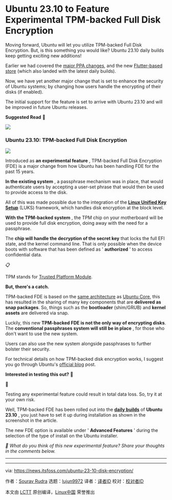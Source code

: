 [#]: subject: "Ubuntu 23.10 to Feature Experimental TPM-backed Full Disk Encryption"
[#]: via: "https://news.itsfoss.com/ubuntu-23-10-disk-encryption/"
[#]: author: "Sourav Rudra https://news.itsfoss.com/author/sourav/"
[#]: collector: "lujun9972/lctt-scripts-1693450080"
[#]: translator: "geekpi"
[#]: reviewer: " "
[#]: publisher: " "
[#]: url: " "

Ubuntu 23.10 to Feature Experimental TPM-backed Full Disk Encryption
======
Moving forward, Ubuntu will let you utilize TPM-backed Full Disk
Encryption. But, is this something you would like?
Ubuntu 23.10 daily builds keep getting exciting new additions!

Earlier we had covered the [major PPA changes][1], and the new [Flutter-based store][2] (which also landed with the latest daily builds).

Now, we have yet another major change that is set to enhance the security of Ubuntu systems; by changing how users handle the encrypting of their disks (if enabled).

The initial support for the feature is set to arrive with Ubuntu 23.10 and will be improved in future Ubuntu releases.

**Suggested Read** 📖

![][3]

### Ubuntu 23.10: TPM-backed Full Disk Encryption

![][4]

Introduced as **an experimental feature** , TPM-backed Full Disk Encryption (FDE) is a major change from how Ubuntu has been handling FDE for the past 15 years.

**In the existing system** , a passphrase mechanism was in place, that would authenticate users by accepting a user-set phrase that would then be used to provide access to the disk.

All of this was made possible due to the integration of the **[Linux Unified Key Setup][5]** (LUKS) framework, which handles disk encryption at the block level.

**With the TPM-backed system** , the TPM chip on your motherboard will be used to provide full disk encryption, doing away with the need for a passphrase.

The **chip will handle the decryption of the secret key** that locks the full EFI state, and the kernel command line. That is only possible when the device boots with software that has been defined as ' **authorized** ' to access confidential data.

📋

TPM stands for [Trusted Platform Module][6].

**But, there's a catch.**

TPM-backed FDE is based on the [same architecture][7] as [Ubuntu Core][8], this has resulted in the sharing of many key components that are **delivered as snap packages**. So, things such as the **bootloader** (shim/GRUB) and **kernel assets** are delivered via snap.

Luckily, this new **TPM-backed FDE is not the only way of encrypting disks**. The **conventional passphrases system will still be in place** , for those who don't want to use the new system.

Users can also use the new system alongside passphrases to further bolster their security.

For technical details on how TPM-backed disk encryption works, I suggest you go through Ubuntu's [official blog][9] post.

**Interested in testing this out?** 🤔

🚧

Testing any experimental feature could result in total data loss. So, try it at your own risk.

Well, TPM-backed FDE has been rolled out into the [**daily builds**][10] of **Ubuntu 23.10** , you just have to set it up during installation as shown in the screenshot in the article.

The new FDE option is available under ' **Advanced Features** ' during the selection of the type of install on the Ubuntu installer.

_💬 What do you think of this new experimental feature? Share your thoughts in the comments below._

* * *

--------------------------------------------------------------------------------

via: https://news.itsfoss.com/ubuntu-23-10-disk-encryption/

作者：[Sourav Rudra][a]
选题：[lujun9972][b]
译者：[译者ID](https://github.com/译者ID)
校对：[校对者ID](https://github.com/校对者ID)

本文由 [LCTT](https://github.com/LCTT/TranslateProject) 原创编译，[Linux中国](https://linux.cn/) 荣誉推出

[a]: https://news.itsfoss.com/author/sourav/
[b]: https://github.com/lujun9972
[1]: https://news.itsfoss.com/ubuntu-23-10-ppa/
[2]: https://news.itsfoss.com/ubuntu-23-10-ubuntu-store/
[3]: https://news.itsfoss.com/content/images/size/w256h256/2022/08/android-chrome-192x192.png
[4]: https://news.itsfoss.com/content/images/2023/09/Ubuntu_23.10_TPM_FDE.png
[5]: https://en.wikipedia.org/wiki/Linux_Unified_Key_Setup
[6]: https://en.wikipedia.org/wiki/Trusted_Platform_Module
[7]: https://ubuntu.com/core/docs/uc20/full-disk-encryption
[8]: https://ubuntu.com/core
[9]: https://ubuntu.com/blog/tpm-backed-full-disk-encryption-is-coming-to-ubuntu
[10]: https://cdimage.ubuntu.com/daily-live/current/
